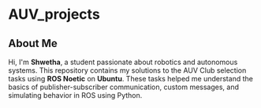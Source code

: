 # AUV_projects
       
## About Me

Hi, I'm **Shwetha**, a student passionate about robotics and autonomous systems. 
This repository contains my solutions to the AUV Club selection tasks using **ROS Noetic** on **Ubuntu**. 
These tasks helped me understand the basics of publisher-subscriber communication, custom messages, and simulating behavior in ROS using Python.


